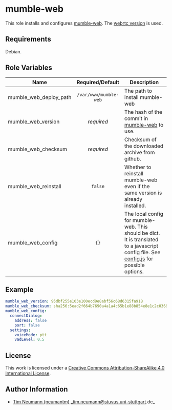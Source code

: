 # mumble-web

This role installs and configures [mumble-web](https://github.com/Johni0702/mumble-web).
The [webrtc version](https://github.com/Johni0702/mumble-web/tree/webrtc) is used.

## Requirements

Debian.

## Role Variables

| Name                   |   Required/Default    | Description                                                                                                                                                                                                  |
| ---------------------- | :-------------------: | ------------------------------------------------------------------------------------------------------------------------------------------------------------------------------------------------------------ |
| mumble_web_deploy_path | `/var/www/mumble-web` | The path to install mumble-web                                                                                                                                                                               |
| mumble_web_version     |      _required_       | The hash of the commit in [mumble-web](https://github.com/Johni0702/mumble-web) to use.                                                                                                                      |
| mumble_web_checksum    |      _required_       | Checksum of the downloaded archive from github.                                                                                                                                                              |
| mumble_web_reinstall   |        `false`        | Whether to reinstall mumble-web even if the same version is already installed.                                                                                                                               |
| mumble_web_config      |         `{}`          | The local config for mumble-web. This should be dict. It is translated to a javascript config file. See [config.js](https://github.com/Johni0702/mumble-web/blob/webrtc/app/config.js) for possible options. |


## Example

```yml
mumble_web_version: 95dbf255e103e100ecd9e8abf56c68d6315fa918
mumble_web_checksum: sha256:5ead2f664b7690a4a1a4c65b1e88b854e8e1c2c036915814fd7af9921121dcd7
mumble_web_config:
  connectDialog:
    address: false
    port: false
  settings:
    voiceMode: ptt
    vadLevel: 0.5
```

## License

This work is licensed under a [Creative Commons Attribution-ShareAlike 4.0 International License](https://creativecommons.org/licenses/by-sa/4.0/).

## Author Information

- [Tim Neumann (neumantm)](https://github.com/neumantm) _tim.neumann@stuvus.uni-stuttgart.de_
